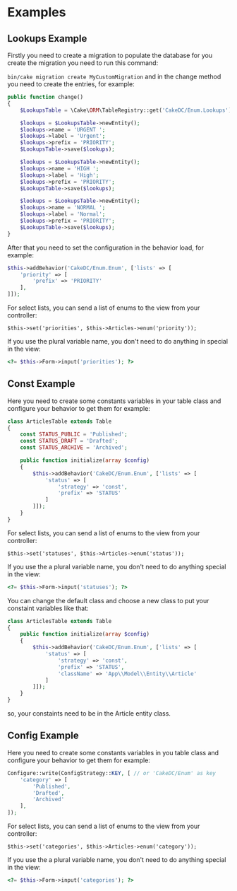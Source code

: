 # Examples

## Lookups Example

Firstly you need to create a migration to populate the database for you create the migration you need to run this command: 

``` bin/cake migration create MyCustomMigration ``` and in the change method you need to create the entries, for example:

```php
public function change()
{
    $LookupsTable = \Cake\ORM\TableRegistry::get('CakeDC/Enum.Lookups');

    $lookups = $LookupsTable->newEntity();
    $lookups->name = 'URGENT ';
    $lookups->label = 'Urgent';
    $lookups->prefix = 'PRIORITY';
    $LookupsTable->save($lookups);

    $lookups = $LookupsTable->newEntity();
    $lookups->name = 'HIGH ';
    $lookups->label = 'High';
    $lookups->prefix = 'PRIORITY';
    $LookupsTable->save($lookups);

    $lookups = $LookupsTable->newEntity();
    $lookups->name = 'NORMAL ';
    $lookups->label = 'Normal';
    $lookups->prefix = 'PRIORITY';
    $LookupsTable->save($lookups);
}
```

After that you need to set the configuration in the behavior load, for example: 

```php
$this->addBehavior('CakeDC/Enum.Enum', ['lists' => [
    'priority' => [
        'prefix' => 'PRIORITY'  
    ],
]]);
```

For select lists, you can send a list of enums to the view from your controller:

```
$this->set('priorities', $this->Articles->enum('priority'));
```

If you use the plural variable name, you don't need to do anything in special in the view:

```php
<?= $this->Form->input('priorities'); ?>
```

## Const Example

Here you need to create some constants variables in your table class and configure your behavior to get them for example: 

```php
class ArticlesTable extends Table
{
    const STATUS_PUBLIC = 'Published';
    const STATUS_DRAFT = 'Drafted';
    const STATUS_ARCHIVE = 'Archived';

    public function initialize(array $config)
    {
        $this->addBehavior('CakeDC/Enum.Enum', ['lists' => [
            'status' => [
                'strategy' => 'const',
                'prefix' => 'STATUS'
            ]
        ]]);
    }
}
```

For select lists, you can send a list of enums to the view from your controller:

```
$this->set('statuses', $this->Articles->enum('status'));
```

If you use the a plural variable name, you don't need to do anything special in the view:

```php
<?= $this->Form->input('statuses'); ?>
```

You can change the default class and choose a new class to put your constaint variables like that:

```php
class ArticlesTable extends Table
{
    public function initialize(array $config)
    {
        $this->addBehavior('CakeDC/Enum.Enum', ['lists' => [
            'status' => [
                'strategy' => 'const',
                'prefix' => 'STATUS',
                'className' => 'App\\Model\\Entity\\Article'
            ]
        ]]);
    }
}
```

so, your constaints need to be in the Article entity class.

## Config Example

Here you need to create some constants variables in you table class and configure your behavior to get them for example: 

```php
Configure::write(ConfigStrategy::KEY, [ // or 'CakeDC/Enum' as key
    'category' => [
        'Published',
        'Drafted',
        'Archived'
    ],
]);
```

For select lists, you can send a list of enums to the view from your controller:

```
$this->set('categories', $this->Articles->enum('category'));
```

If you use the a plural variable name, you don't need to do anything special in the view:

```php
<?= $this->Form->input('categories'); ?>
```
